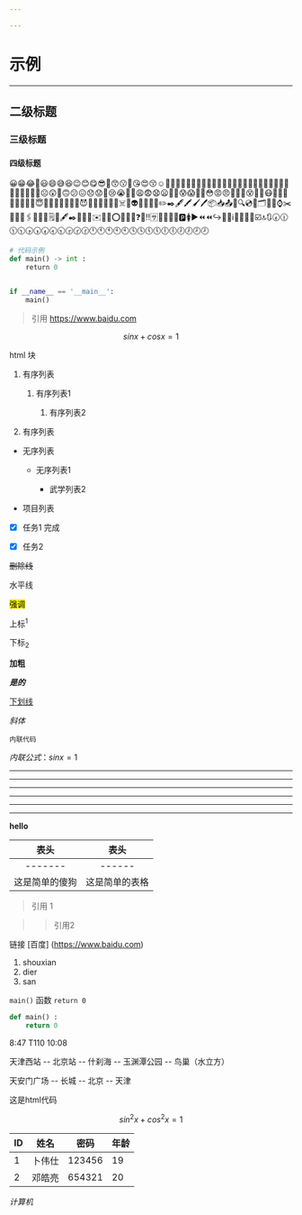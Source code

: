 ```yaml
---

---
```


# 示例

-------------------

## 二级标题

### 三级标题

#### 四级标题

😀😁😂🤣😃😄😅😆😉😊😋😎🥲😙😗🥰😘😍😚☺️🙂🤗🤩🤔🙄😶‍🌫️😶😑😐🤨😏😣😥😮🤐😯😛😌😴🥱😫😪😜😝🤤😒😓😔🙁☹️😲🤑🙃😕😖😞😟😤😢😭😬🤯😩😨😧😦😮‍💨😰😱🥵🥶😳😡😠🥴😵‍💫😵🤪🤬😷🤒🤕🤢🤮🤠🥺🥸🥳😇🤧🤡🤥🤫🤭🧐🤓😈👿👺👺💀💀👹☠️👻👽👾🤖💩😺✏️✒️🖋️🖍️🖌️🖊️📦📥📤🔖🔍💿💽🗂️📂📁⌚✂️📌📐📏🖇️📎📍💼🗒️📝🖋️✒️📩📨📧✉️🍲🔥⭕❌❕❕❓❔‼️🈂️🛅🛄🚻📶🅿️🚺▶️⏪⏪↪️🔄️⤵️ℹ️🔡🔠🔠🔚☑️🔝🔃🕢🕧🕦🕥🕟🕠🕢🕣🕤🕞🕝🕜🕛🕚🕚🕙🕙🕓🕓🕔🕔🕕🕕🕖🕖🕗🕗

```python
# 代码示例
def main() -> int :
    return 0


if __name__ == '__main__':
    main()
```

> 引用 https://www.baidu.com

$$
sin x + cos x = 1
$$

<div>
html 块
</div>

1. 有序列表
  
   1. 有序列表1
     
      1. 有序列表2

2. 有序列表
- 无序列表
  
  - 无序列表1
    
    - 武学列表2

- 项目列表

- [x] 任务1 完成

- [x] 任务2

~~删除线~~

水平线

<mark>强调</mark>

上标<sup>1</sup>

下标<sub>2</sub>

**加粗**

***是的***



<u>下划线</u>

*斜体*

`内联代码`

$内联公式：sin x = 1$

------------------------------

---

--------

------------

---------

--------



**hello**

|      表头      |      表头      |
| :------------: | :------------: |
|    -------     |     ------     |
| 这是简单的傻狗 | 这是简单的表格 |

>   引用 1

>   >   引用2

链接 [百度] (https://www.baidu.com)

1.   shouxian
2.   dier
3.   san

`main()` 函数  `return 0`

```python
def main() :
    return 0
```



8:47   T110  10:08         

天津西站 -- 北京站 -- 什刹海 -- 玉渊潭公园 -- 鸟巢（水立方）

天安门广场 -- 长城 -- 北京 -- 天津

<div>这是html代码</div>

$$
sin^2x + cos^2x = 1
$$

| ID   | 姓名   | 密码   | 年龄 |
| ---- | ------ | ------ | ---- |
| 1    | 卜伟仕 | 123456 | 19   |
| 2    | 邓皓亮 | 654321 | 20   |



*计算机*















